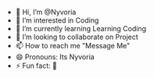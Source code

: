 - 👋 Hi, I’m @Nyvoria
- 👀 I’m interested in Coding
- 🌱 I’m currently learning Learning Coding
- 💞️ I’m looking to collaborate on Project 
- 📫 How to reach me "Message Me"
- 😄 Pronouns: Its Nyvoria
- ⚡ Fun fact: 🤔

<!---
Nyvoria/Nyvoria is a ✨ special ✨ repository because its `README.md` (this file) appears on your GitHub profile.
You can click the Preview link to take a look at your changes.
--->
